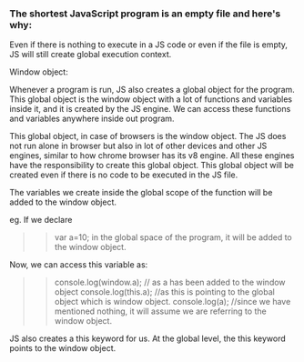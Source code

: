 ### The shortest JavaScript program is an empty file and here's why:

Even if there is nothing to execute in a JS code or even if the file is empty, 
JS will still create global execution context.

Window object:

Whenever a program is run, JS also creates a global object for the program.
This global object is the window object with a lot of functions and variables inside it, 
and it is created by the JS engine.
We can access these functions and variables anywhere inside out program.

This global object, in case of browsers is the window object.
The JS does not run alone in browser but also in lot of other devices and other JS engines,
similar to how chrome browser has its v8 engine.
All these engines have the responsibility to create this global object.
This global object will be created even if there is no code to be executed in the JS file.

The variables we create inside the global scope of the function will be added to the window object.

eg. If we declare 
>> var a=10; 
in the global space of the program, it will be added to the window object.

Now, we can access this variable as:

>> console.log(window.a);   // as a has been added to the window object
>> console.log(this.a);     //as this is pointing to the global object which is window object. 
>> console.log(a);          //since we have mentioned nothing, it will assume we are referring to the window object.



JS also creates a this keyword for us.
At the global level, the this keyword points to the window object.




